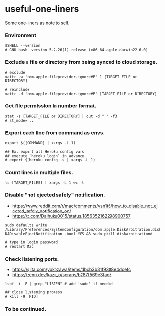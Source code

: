# useful-one-liners
Some one-liners as note to self.

### Environment
```shell
$SHELL --version
# GNU bash, version 5.2.26(1)-release (x86_64-apple-darwin22.6.0)
```

### Exclude a file or directory from being synced to cloud storage. 
```shell
# exclude
xattr -w 'com.apple.fileprovider.ignore#P' 1 [TARGET_FILE or DIRECTORY]

# reinclude
xattr -d 'com.apple.fileprovider.ignore#P' [TARGET_FILE or DIRECTORY]
```

### Get file permission in number format.
```shell
stat -s [TARGET_FILE or DIRECTORY] | cut -d " " -f3
# st_mode=...
```

### Export each line from command as envs.
```shell
export $([COMMAND] | xargs -L 1)

## Ex. export all Heroku config vars
## execute `heroku login` in advance.
# export $(heroku config -s | xargs -L 1)
```

### Count lines in multiple files.
```shell
ls [TARGET_FILES] | xargs -L 1 wc -l
```

### Disable "not ejected safely" notification.
- https://www.reddit.com/r/mac/comments/vsn1t6/how_to_disable_not_ejected_safely_notification_on/
- https://x.com/Daihuku0015/status/1856352162298900757
```shell
sudo defaults write /Library/Preferences/SystemConfiguration/com.apple.DiskArbitration.diskarbitrationd.plist DADisableEjectNotification -bool YES && sudo pkill diskarbitrationd

# type in login password
# restart Mac
```

### Check listening ports.
- https://qiita.com/yokozawa/items/dbcb3b31f9308e4dcefc
- https://zenn.dev/kazu_o/scraps/b287f569e3fac5
```shell
lsof -i -P | grep "LISTEN" # add 'sudo' if needed

## close listening process
# kill -9 [PID]
```

### To be continued.
